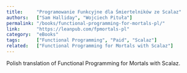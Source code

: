 ```yaml
---
title:     "Programowanie Funkcyjne dla Śmiertelników ze Scalaz"
authors:   ["Sam Halliday", "Wojciech Pituła"]
permalink: "/books/functional-programming-for-mortals-pl/"
link:      "https://leanpub.com/fpmortals-pl"
category:  "eBooks"
tags:      ["Functional Programming", "Paid", "Scalaz"]
related:   ["Functional Programming for Mortals with Scalaz"]
---
```


Polish translation of Functional Programming for Mortals with Scalaz.
